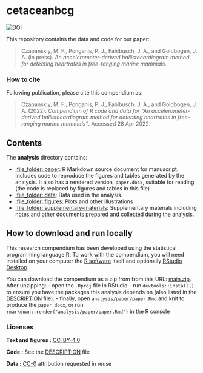 
<!-- README.md is generated from README.Rmd. Please edit that file -->

# cetaceanbcg

[![DOI](https://zenodo.org/badge/399999855.svg)](https://zenodo.org/badge/latestdoi/399999855)

This repository contains the data and code for our paper:

> Czapanskiy, M. F., Ponganis, P. J., Fahlbusch, J. A., and Goldbogen,
> J. A. (in press). *An accelerometer-derived ballistocardiogram method
> for detecting heartrates in free-ranging marine mammals*.

### How to cite

Following publication, please cite this compendium as:

> Czapanskiy, M. F., Ponganis, P. J., Fahlbusch, J. A., and Goldbogen,
> J. A. (2022). *Compendium of R code and data for “An
> accelerometer-derived ballistocardiogram method for detecting
> heartrates in free-ranging marine mammals”*. Accessed 28 Apr 2022.

## Contents

The **analysis** directory contains:

-   [:file\_folder: paper](/analysis/paper): R Markdown source document
    for manuscript. Includes code to reproduce the figures and tables
    generated by the analysis. It also has a rendered version,
    `paper.docx`, suitable for reading (the code is replaced by figures
    and tables in this file)
-   [:file\_folder: data](/analysis/data): Data used in the analysis.
-   [:file\_folder: figures](/analysis/figures): Plots and other
    illustrations
-   [:file\_folder:
    supplementary-materials](/analysis/supplementary-materials):
    Supplementary materials including notes and other documents prepared
    and collected during the analysis.

## How to download and run locally

This research compendium has been developed using the statistical
programming language R. To work with the compendium, you will need
installed on your computer the [R
software](https://cloud.r-project.org/) itself and optionally [RStudio
Desktop](https://rstudio.com/products/rstudio/download/).

You can download the compendium as a zip from from this URL:
[main.zip](/archive/main.zip). After unzipping: - open the `.Rproj` file
in RStudio - run `devtools::install()` to ensure you have the packages
this analysis depends on (also listed in the [DESCRIPTION](/DESCRIPTION)
file). - finally, open `analysis/paper/paper.Rmd` and knit to produce
the `paper.docx`, or run `rmarkdown::render("analysis/paper/paper.Rmd")`
in the R console

### Licenses

**Text and figures :**
[CC-BY-4.0](http://creativecommons.org/licenses/by/4.0/)

**Code :** See the [DESCRIPTION](DESCRIPTION) file

**Data :** [CC-0](http://creativecommons.org/publicdomain/zero/1.0/)
attribution requested in reuse
